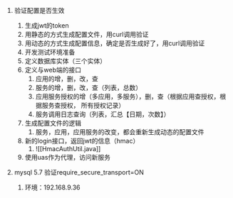 1.	验证配置是否生效
	1.	生成jwt的token
	2.	用静态的方式生成配置文件，用curl调用验证
	3.	用动态的方式生成配置信息，确定是否生成好了，用curl调用验证
	4.	开发测试环境准备
	5.	定义数据库实体（三个实体）
	6.	定义与web端的接口
		1.	应用的增，删，改，查
		2.	服务的增，删，改，查（列表，总数）
		3.	应用服务授权的增（多应用，多服务），删，查（根据应用查授权，根据服务查授权， 所有授权记录）
		4.	服务调用日志查询（列表，汇总【日期，次数】）
	7.	生成配置文件的逻辑
		1.	服务，应用，应用服务的改变，都会重新生成动态的配置文件
	8.	新的login接口，返回jwt的信息（hmac）
		1.	![[HmacAuthUtil.java]]
	9.	使用uas作为代理，访问新服务


1.	mysql 5.7 验证require_secure_transport=ON
	1.	环境：192.168.9.36

